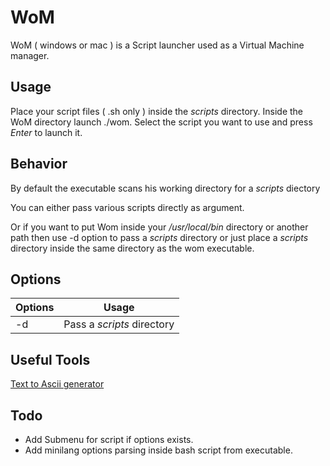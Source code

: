 # WoM

WoM ( windows or mac ) is a Script launcher used as a Virtual Machine manager.

## Usage

Place your script files ( .sh only ) inside the *scripts* directory.
Inside the WoM directory launch ./wom.
Select the script you want to use and press *Enter* to launch it.

## Behavior

By default the executable scans his working directory for a *scripts* diectory

You can either pass various scripts directly as argument.

Or if you want to put Wom inside your */usr/local/bin* directory or another path then use -d option to pass a *scripts* directory or just place a *scripts* directory inside the same directory as the wom executable.

## Options

|Options|           Usage            |
|-------|----------------------------|
|  -d   | Pass a *scripts* directory |

## Useful Tools

[Text to Ascii generator](http://patorjk.com/software/taag/)

## Todo

- Add Submenu for script if options exists.
- Add minilang options parsing inside bash script from executable.
